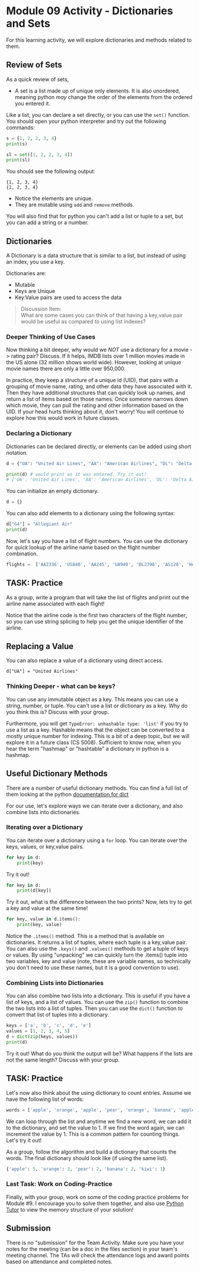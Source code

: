 # Module 09 Activity - Dictionaries and Sets

For this learning activity, we will explore dictionaries and methods related to them. 

## Review of Sets
As a quick review of sets, 

* A set is a list made up of unique only elements. It is also unordered, meaning python *may* change the order of the elements
from the ordered you entered it.

Like a list, you can declare a set directly, or you can use the `set()` function.  You should open your
python interpreter and try out the following commands:

```python
s = {1, 2, 2, 3, 4}
print(s)

sl = set([1, 2, 2, 3, 4])
print(sl)
```

You should see the following output:

```text
{1, 2, 3, 4}
{1, 2, 3, 4}
```

* Notice the elements are unique. 
* They are mutable using `add` and `remove` methods.

You will also find that for python you can't add a list or tuple to a set, but you can add a string or a number. 


## Dictionaries

A Dictionary is a data structure that is similar to a list, but instead of using an index, you use a key. 

Dictionaries are:  
* Mutable
* Keys are Unique
* Key:Value pairs are used to access the data

> Discussion Item:  
> What are some cases you can think of that having a key,value pair would be useful as compared to using list indexes?

### Deeper Thinking of Use Cases
Now thinking a bit deeper, why would we *NOT* use a dictionary for a movie -> rating pair? Discuss. If it helps, IMDB lists over 1 million movies made in the US alone (32 million shows world wide). However, looking at unique movie names there are only a little over 950,000.

In practice, they keep a structure of a unique id (UID), that pairs with a grouping of movie name, rating, and other data they have associated with it. Then they have additional structures that can quickly look up names, and return a list of items based on those names. Once someone narrows down which movie, they can pull the rating and other information based on the UID. If your head hurts thinking about it, don't worry! You will continue to explore how this would work in future classes.  

### Declaring a Dictionary

Dictionaries can be declared directly, or elements can be added using short notation. 

```python
d = {"UA": "United Air Lines", "AA": "American Airlines", "DL": "Delta Airlines", "AS": "Alaska Airlines", "HA": "Hawaiian Airlines", "WN": "Southwest Airlines", "NK": "Spirit Airlines", "B6": "JetBlue Airways", "F9": "Frontier Airlines",  "VX": "Virgin America"}

print(d) # would print as it was entered. Try it out!
# {'UA': 'United Air Lines', 'AA': 'American Airlines', 'DL': 'Delta Airlines', 'AS': 'Alaska Airlines', 'HA': 'Hawaiian Airlines', 'WN': 'Southwest Airlines', 'NK': 'Spirit Airlines', 'B6': 'JetBlue Airways', 'F9': 'Frontier Airlines', 'VX': 'Virgin America'}
```

You can initialize an empty dictionary.

```python
d = {}
```

You can also add elements to a dictionary using the following syntax:

```python
d["G4"] = "Allegiant Air"
print(d)
```

Now, let's say you have a list of flight numbers. You can use the dictionary for *quick* lookup of the airline name based on the flight number combination.

```python
flights =  ['AA2336', 'US840', 'AA245', 'UA940', 'DL2398', 'AS120', 'HA15', 'WN727', 'NK4', 'B6JFK', 'F9ORD', 'VXSEA', 'G4LAS']
```

## TASK: Practice
As a group, write a program that will take the list of flights and print out the airline name associated with each flight! 

Notice that the airline code is the first two characters of the flight number, so you can use string splicing to help you get the unique identifier of the airline.

## Replacing a Value
You can also replace a value of a dictionary using direct access.

```pthon
d["UA"] = "United Airlines"
```

### Thinking Deeper - what can be keys?
You can use any immutable object as a key. This means you can use a string, number, or tuple. You can't use a list or dictionary as a key.  Why do you think this is?  Discuss with your group.

Furthermore, you will get `TypeError: unhashable type: 'list'` if you try to use a list as a key. Hashable means that the object can be converted to a mostly unique number for indexing.  This is a bit of a deep topic, but we will explore it in a future class (CS 5008). Sufficient to know now, when you hear the term "hashmap" or "hashtable" a dictionary in python is a hashmap. 

## Useful Dictionary Methods

There are a number of useful dictionary methods. You can find a full list of them looking at the python [documentation for dict](https://docs.python.org/3/library/stdtypes.html#mapping-types-dict)

For our use, let's explore ways we can iterate over a dictionary, and also combine lists into dictionaries. 

### Iterating over a Dictionary
You can iterate over a dictionary using a `for` loop. You can iterate over the keys, values, or key,value pairs. 

```python
for key in d:
    print(key)
```
Try it out!

```python
for key in d:
    print(d[key])
```

Try it out, what is the difference between the two prints? Now, lets try to get a key and value at the same time!

```python
for key, value in d.items():
    print(key, value)
```

Notice the `.items()` method.  This is a method that is available on dictionaries. It returns a list of tuples, where each tuple is a key,value pair. You can also use the `.keys()` and `.values()` methods to get a tuple of keys or values. By using "unpacking" we can quickly turn the .items() tuple into two variables, key and value (note, these are variable names, so technically you don't need to use these names, but it is a good convention to use).

### Combining Lists into Dictionaries
You can also combine two lists into a dictionary. This is useful if you have a list of keys, and a list of values. You can use the `zip()` function to combine the two lists into a list of tuples. Then you can use the `dict()` function to convert that list of tuples into a dictionary. 

```python
keys = ['a', 'b', 'c', 'd', 'e']    
values = [1, 2, 3, 4, 5]
d = dict(zip(keys, values))
print(d)
```
Try it out! What do you think the output will be? What happens if the lists are not the same length? Discuss with your group.


## TASK: Practice

Let's now also think about the using dictionary to count entries. Assume we have the following list of words:

```python
words = ['apple', 'orange', 'apple', 'pear', 'orange', 'banana', 'apple', 'pear', 'orange', 'apple', 'kiwi', 'apple', 'banana']
```
We can loop through the list and anytime we find a new word, we can add it to the dictionary, and set the value to 1. If we find the word again, we can increment the value by 1. This is a common pattern for counting things. Let's try it out!

As a group, follow the algorithm and build a dictionary that counts the words. The final dictionary should look like (if using the same list).

```python
{'apple': 5, 'orange': 3, 'pear': 2, 'banana': 2, 'kiwi': 1}
```

### Last Task: Work on Coding-Practice
Finally, with your group, work on some of the coding practice problems for Module #9. I encourage you to solve them together, and also use [Python Tutor](https://pythontutor.com/python-debugger.html) to view the memory structure of your solution! 

## Submission
There is no "submission" for the Team Activity. Make sure you have your notes for the meeting (can be a doc in the files section) in your team's meeting channel. The TAs will check the attendance logs and award points based on attendance and completed notes.